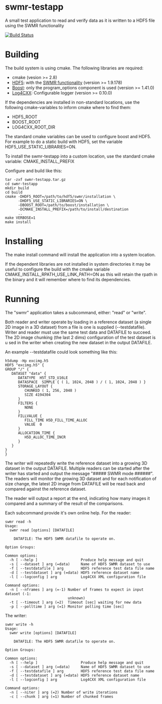 swmr-testapp
============

A small test application to read and verify data as it is written to a HDF5 file 
using the SWMR functionality

[![Build Status](https://travis-ci.org/ulrikpedersen/swmr-testapp.svg?branch=master)](https://travis-ci.org/ulrikpedersen/swmr-testapp)

Building
========

The build system is using cmake. The following libraries are required:

* cmake (vesion >= 2.8)
* [HDF5](http://www.hdfgroup.org): with the 
[SWMR functionality](http://www.hdfgroup.org/HDF5/docNewFeatures/NewFeaturesSwmrDocs.html)
(version >= 1.9.178)
* [Boost](http://www.boost.org): only the program_options component is used 
(version >= 1.41.0)
* [Log4CXX](http://logging.apache.org/log4cxx/): Configurable logger (version >= 0.10.0)

If the dependencies are installed in non-standard locations, use the following
cmake-variables to inform cmake where to find them:

* HDF5_ROOT
* BOOST_ROOT
* LOG4CXX_ROOT_DIR

The standard cmake variables can be used to configure boost and HDF5. For example
to do a static build with HDF5, set the variable HDF5_USE_STATIC_LIBRARIES=ON.

To install the swmr-testapp into a custom location, use the standard cmake
variable: CMAKE_INSTALL_PREFIX 

Configure and build like this:

    tar -zxf swmr-testapp.tar.gz
    cd swmr-testapp
    mkdir build
    cd build
    cmake -DHDF5_ROOT=/path/to/hdf5/swmr/installation \
          -DHDF5_USE_STATIC_LIBRARIES=ON \
          -DBOOST_ROOT=/path/to/boost/installation \
          -DCMAKE_INSTALL_PREFIX=/path/to/install/destination
          ..
    make VERBOSE=1
    make install

Installing
==========

The make install command will install the application into a system location.

If the dependent libraries are not installed in system directories it may be 
useful to configure the build with the cmake variable 
CMAKE_INSTALL_RPATH_USE_LINK_PATH=ON as this will retain the rpath in the binary
and it will remember where to find its dependencies.

Running
=======

The "swmr" application takes a subcommand, either: "read" or "write". 

Both reader and writer operate by loading in a reference dataset (a single 2D
image in a 3D dataset) from a file is one is supplied (--testdatafile). 
Writer and reader must use the same test data and DATAFILE to succeed. 
The 2D image chunking (the last 2 dims) configuration of the test dataset is u
sed in the writer when creating the new dataset in the output DATAFILE.

An example --testdatafile could look something like this:

    h5dump -Hp excimg.h5 
    HDF5 "excimg.h5" {
    GROUP "/" {
       DATASET "data" {
          DATATYPE  H5T_STD_U16LE
          DATASPACE  SIMPLE { ( 1, 1024, 2048 ) / ( 1, 1024, 2048 ) }
          STORAGE_LAYOUT {
             CHUNKED ( 1, 256, 2048 )
             SIZE 4194304
          }
          FILTERS {
             NONE
          }
          FILLVALUE {
             FILL_TIME H5D_FILL_TIME_ALLOC
             VALUE  0
          }
          ALLOCATION_TIME {
             H5D_ALLOC_TIME_INCR
          }
       }
    }
    }


The writer will repeatedly write the reference dataset into a growing 3D dataset
in the output DATAFILE. Multiple readers can be started after the writer has
started and output the message "##### SWMR mode ######". The readers will monitor
the growing 3D dataset and for each notification of size change, the latest 2D
image from DATAFILE will be read back and compared against the reference dataset.

The reader will output a report at the end, indicating how many images it compared
and a summary of the result of the comparisons.

Each subcommand provide it's own online help. For the reader:

    swmr read -h
    Usage:
      swmr read [options] [DATAFILE]
    
        DATAFILE: The HDF5 SWMR datafile to operate on.
    
    Option Groups:
    
    Common options:
      -h [ --help ]                    Produce help message and quit
      -s [ --dataset ] arg (=data)     Name of HDF5 SWMR dataset to use
      -f [ --testdatafile ] arg        HDF5 reference test data file name
      -d [ --testdataset ] arg (=data) HDF5 reference dataset name
      -l [ --logconfig ] arg           Log4CXX XML configuration file
    
    Command options:
      -n [ --nframes ] arg (=-1) Number of frames to expect in input dataset (-1: 
                                 unknown)
      -t [ --timeout ] arg (=2)  Timeout [sec] waiting for new data
      -p [ --polltime ] arg (=1) Monitor polling time [sec]

The writer:

    swmr write -h
    Usage:
      swmr write [options] [DATAFILE]
    
        DATAFILE: The HDF5 SWMR datafile to operate on.
    
    Option Groups:
    
    Common options:
      -h [ --help ]                    Produce help message and quit
      -s [ --dataset ] arg (=data)     Name of HDF5 SWMR dataset to use
      -f [ --testdatafile ] arg        HDF5 reference test data file name
      -d [ --testdataset ] arg (=data) HDF5 reference dataset name
      -l [ --logconfig ] arg           Log4CXX XML configuration file
    
    Command options:
      -n [ --niter ] arg (=2) Number of write iterations
      -c [ --chunk ] arg (=1) Number of chunked frames
